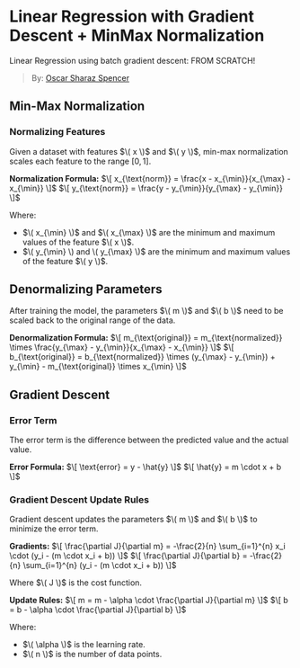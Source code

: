 # Linear Regression with Gradient Descent + MinMax Normalization
Linear Regression using batch gradient descent: FROM SCRATCH!
> By: [Oscar Sharaz Spencer](https://www.linkedin.com/in/oscar-sharaz/)

## Min-Max Normalization

### Normalizing Features
Given a dataset with features $\( x \)$ and $\( y \)$, min-max normalization scales each feature to the range $[0, 1]$.

**Normalization Formula:**
$\[ x_{\text{norm}} = \frac{x - x_{\min}}{x_{\max} - x_{\min}} \]$
$\[ y_{\text{norm}} = \frac{y - y_{\min}}{y_{\max} - y_{\min}} \]$

Where:
- $\( x_{\min} \)$ and $\( x_{\max} \)$ are the minimum and maximum values of the feature $\( x \)$.
- $\( y_{\min} \) and \( y_{\max} \)$ are the minimum and maximum values of the feature $\( y \)$.
  
## Denormalizing Parameters
After training the model, the parameters $\( m \)$ and $\( b \)$ need to be scaled back to the original range of the data.

**Denormalization Formula:**
$\[ m_{\text{original}} = m_{\text{normalized}} \times \frac{y_{\max} - y_{\min}}{x_{\max} - x_{\min}} \]$
$\[ b_{\text{original}} = b_{\text{normalized}} \times (y_{\max} - y_{\min}) + y_{\min} - m_{\text{original}} \times x_{\min} \]$

## Gradient Descent

### Error Term
The error term is the difference between the predicted value and the actual value.

**Error Formula:**
$\[ \text{error} = y - \hat{y} \]$
$\[ \hat{y} = m \cdot x + b \]$

### Gradient Descent Update Rules
Gradient descent updates the parameters $\( m \)$ and $\( b \)$ to minimize the error term.

**Gradients:**
$\[ \frac{\partial J}{\partial m} = -\frac{2}{n} \sum_{i=1}^{n} x_i \cdot (y_i - (m \cdot x_i + b)) \]$
$\[ \frac{\partial J}{\partial b} = -\frac{2}{n} \sum_{i=1}^{n} (y_i - (m \cdot x_i + b)) \]$

Where $\( J \)$ is the cost function.

**Update Rules:**
$\[ m = m - \alpha \cdot \frac{\partial J}{\partial m} \]$
$\[ b = b - \alpha \cdot \frac{\partial J}{\partial b} \]$

Where:
- $\( \alpha \)$ is the learning rate.
- $\( n \)$ is the number of data points.
